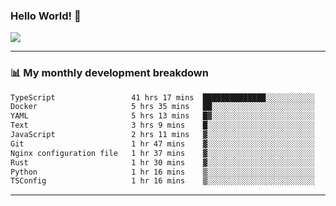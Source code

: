 ### Hello World! 👋

<a>
  <img align="center" src="https://github-readme-stats.vercel.app/api?username=megatunger&count_private=true&include_all_commits=true&bg_color=30,56CCF2,2F80ED&title_color=fff&text_color=fff" />
</a>

------
### 📊 My monthly development breakdown

<!--START_SECTION:waka-->

```txt
TypeScript                 41 hrs 17 mins  ██████████████░░░░░░░░░░░   56.13 %
Docker                     5 hrs 35 mins   ██░░░░░░░░░░░░░░░░░░░░░░░   07.60 %
YAML                       5 hrs 13 mins   █▓░░░░░░░░░░░░░░░░░░░░░░░   07.09 %
Text                       3 hrs 9 mins    █░░░░░░░░░░░░░░░░░░░░░░░░   04.30 %
JavaScript                 2 hrs 11 mins   ▓░░░░░░░░░░░░░░░░░░░░░░░░   02.98 %
Git                        1 hr 47 mins    ▓░░░░░░░░░░░░░░░░░░░░░░░░   02.43 %
Nginx configuration file   1 hr 37 mins    ▓░░░░░░░░░░░░░░░░░░░░░░░░   02.22 %
Rust                       1 hr 30 mins    ▓░░░░░░░░░░░░░░░░░░░░░░░░   02.05 %
Python                     1 hr 16 mins    ▒░░░░░░░░░░░░░░░░░░░░░░░░   01.73 %
TSConfig                   1 hr 16 mins    ▒░░░░░░░░░░░░░░░░░░░░░░░░   01.73 %
```

<!--END_SECTION:waka-->

------
